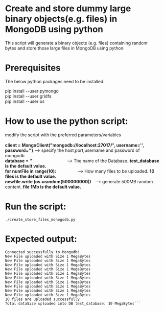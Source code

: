 # Create and store dummy large binary objects(e.g. files) in MongoDB using python

This script will generate a binary objects (e.g. files) containing random bytes and store those large files in MongoDB using python


# Prerequisites
The below python packages need to be installed.

pip install --user pymongo <br />
pip install --user gridfs <br />
pip install --user os

# How to use the python script:
modify the script with the preferred parameters/variables<br />
  <br />
  **client = MongoClient("mongodb://localhost:27017/", username='', password='')**  --> specify the host,port,username and password of mongodb<br />
  **database = ''**&emsp;&emsp;&emsp;&emsp;&emsp;&emsp;&emsp;&emsp;--> The name of the Database. **test_database is the default value.** <br />
  **for numFile in range(10):**&emsp;&emsp;&emsp;&emsp;&emsp;--> How many files to be uploaded. **10 files is the default value.** <br />
  **newfile.write (os.urandom(500000000))**&emsp;--> generate 500MB random content. **file 1Mb is the default value.**
  
# Run the script:
```./create_store_files_monogodb.py```

# Expected output:
```
Connected successfully to Mongodb!
New File uploaded with Size 1 MegaBytes 
New File uploaded with Size 1 MegaBytes 
New File uploaded with Size 1 MegaBytes 
New File uploaded with Size 1 MegaBytes 
New File uploaded with Size 1 MegaBytes 
New File uploaded with Size 1 MegaBytes 
New File uploaded with Size 1 MegaBytes 
New File uploaded with Size 1 MegaBytes 
New File uploaded with Size 1 MegaBytes 
New File uploaded with Size 1 MegaBytes 
10 files are uploaded successfully
Total dataSize uploaded into DB test_database: 10 MegaBytes```
